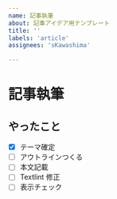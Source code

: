```yaml
---
name: 記事執筆
about: 記事アイデア用テンプレート
title: ''
labels: 'article'
assignees: 'sKawashima'

---
```


# 記事執筆

## やったこと

- [x] テーマ確定
- [ ] アウトラインつくる
- [ ] 本文記載
- [ ] Textlint 修正
- [ ] 表示チェック
